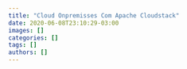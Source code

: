 ```yaml
---
title: "Cloud Onpremisses Com Apache Cloudstack"
date: 2020-06-08T23:10:29-03:00
images: []
categories: []
tags: []
authors: []
---
```

